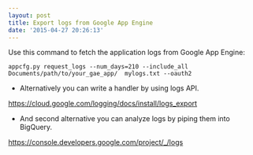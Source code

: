 ```yaml
---
layout: post
title: Export logs from Google App Engine
date: '2015-04-27 20:26:13'
---
```


Use this command to fetch the application logs from Google App Engine:

`appcfg.py request_logs --num_days=210 --include_all Documents/path/to/your_gae_app/  mylogs.txt --oauth2`

* Alternatively you can write a handler by using logs API.

https://cloud.google.com/logging/docs/install/logs_export

* And second alternative you can analyze logs by piping them into BigQuery.

https://console.developers.google.com/project/_/logs
